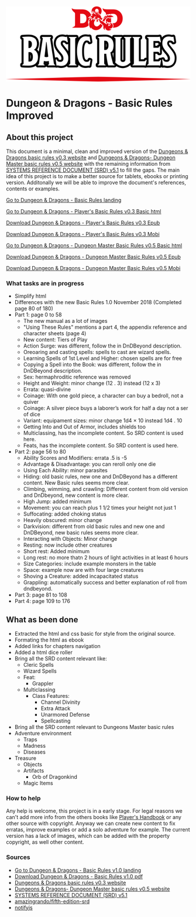 ![](https://github.com/Narfss/DungeonsAndDragonsBasicRules/raw/master/files/basic-rules_title.png)
# Dungeon & Dragons - Basic Rules Improved


## About this project ##
This document is a minimal, clean and improved version of the [Dungeons & Dragons basic rules v0.3 website](http://dnd.wizards.com/products/tabletop/players-basic-rules) and [Dungeons & Dragons- Dungeon Master basic rules v0.5 website](http://dnd.wizards.com/products/tabletop/dm-basic-rules)  with the remaining information from [SYSTEMS REFERENCE DOCUMENT (SRD) v5.1](http://dnd.wizards.com/articles/features/systems-reference-document-srd) to fill the gaps. The main idea of this project is to make a better source for tablets, ebooks or printing version. Additonally we will be able to improve the document's references, contents or examples.

[Go to Dungeon & Dragons - Basic Rules landing](https://narfss.github.io/DungeonsAndDragonsBasicRules/)

[Go to Dungeon & Dragons - Player's Basic Rules v0.3 Basic html](https://narfss.github.io/DungeonsAndDragonsBasicRules/player.html)

[Download Dungeon & Dragons - Player's Basic Rules v0.3 Epub](https://narfss.github.io/DungeonsAndDragonsBasicRules/DungeonsAndDragonsBasicRules.epub)

[Download Dungeon & Dragons - Player's Basic Rules v0.3 Mobi](https://narfss.github.io/DungeonsAndDragonsBasicRules/DungeonsAndDragonsBasicRules.mobi)

[Go to Dungeon & Dragons - Dungeon Master Basic Rules v0.5 Basic html](https://narfss.github.io/DungeonsAndDragonsBasicRules/master.html)

[Download Dungeon & Dragons - Dungeon Master Basic Rules v0.5 Epub](https://narfss.github.io/DungeonsAndDragonsBasicRules/DungeonsAndDragonsDungeonMasterBasicRules.epub)

[Download Dungeon & Dragons - Dungeon Master Basic Rules v0.5 Mobi](https://narfss.github.io/DungeonsAndDragonsBasicRules/DungeonsAndDragonsDungeonMasterBasicRules.mobi)

### What tasks are in progress
 - Simplify html
 - Differences with the new Basic Rules 1.0 November 2018 (Completed page 80 of 180)
  - Part 1: page 0 to 58
    - The new manual as a lot of images
    - "Using These Rules" mentions a part 4, the appendix reference and character sheets (page 4)
    - New content: Tiers of Play
    - Action Surge: was different, follow the in DnDBeyond description.
    - Oreoaring and casting spells: spells to cast are wizard spells.
    - Learning Spells of 1st Level and Higher: chosen spells are for free
    - Copying a Spell into the Book: was different, follow the in DnDBeyond description.
    - Sex: hermaphroditic reference was removed
    - Height and Weight: minor change (12 . 3) instead (12 x 3)
    - Errata: quasi-divine
    - Coinage: With one gold piece, a character can buy a bedroll, not a quiver
    - Coinage: A silver piece buys a laborer’s work for half a day not a ser of dice
    - Variant: equipament sizes: minor change 1d4 × 10 instead 1d4 . 10
    - Getting Into and Out of Armor, includes shields too
    - Multiclassing, has the incomplete content. So SRD content is used here.
    - Feats, has the incomplete content. So SRD content is used here.
  - Part 2: page 56 to 80
    - Ability Scores and Modifiers: errata .5 is -5
    - Advantage &amp; Disadvantage: you can reroll only one die
    - Using Each Ability: minor parasites
    - Hiding: old basic rules, new one and DnDBeyond has a different content. New Basic rules seems more clear.
    - Climbing, wimming, and crawling: Different content from old version and DnDbeyond, new content is more clear.
    - High Jump: added minimum
    - Movement: you can reach plus 1 1/2 times your height not just 1
    - Suffocating: added choking status
    - Heavily obscured: minor change
    - Darkvision: different from old basic rules and new one and DnDBeyond, new basic rules seems more clear.
    - Interacting with Objects: Minor change
    - Resting: now include other creatures
    - Short rest: Added minimum
    - Long rest: no more thatn 2 hours of light activities in at least 6 hours
    - Size Categories: include example monsters in the table
    - Space: example now are with four large creatures
    - Shoving a Creature: added incapacitated status
    - Grappling: automatically success and better explanation of roll from dndbeyond.
  - Part 3: page 81 to 108
  - Part 4: page 109 to 176

## What as been done
  - Extracted the html and css basic for style from the original source.
  - Formating the html as ebook
  - Added links for chapters navigation
  - Added a html dice roller
  - Bring all the SRD content relevant like:
  	- Cleric Spells
  	- Wizard Spells
    - Feat: 
      - Grappler
    - Multiclassing
      - Class Features: 
        - Channel Divinity
        - Extra Attack
        - Unarmored Defense
        - Spellcasting
 - Bring all the SRD content relevant to Dungeons Master basic rules
  - Adventure environment
    - Traps
    - Madness
    - Diseases
  - Treasure
    - Objects
    - Artifacts 
      - Orb of Dragonkind
    - Magic Items

### How to help
Any help is welcome, this project is in a early stage.
For legal reasons we can't add more info from the others books like [Player's Handbook](http://dnd.wizards.com/products/tabletop-games/rpg-products/rpg_playershandbook) or any other source with copyright. Anyway we can create new content to fix erratas, improve examples or add a solo adventure for example.
The current version has a lack of images, which can be added with the property copyright, as well other content.

### Sources
- [Go to Dungeon & Dragons - Basic Rules v1.0 landing](http://dnd.wizards.com/articles/features/basicrules)
- [Download Dungeon & Dragons - Basic Rules v1.0 pdf](http://media.wizards.com/2018/dnd/downloads/DnD_BasicRules_2018.pdf)
- [Dungeons & Dragons basic rules v0.3 website](http://dnd.wizards.com/products/tabletop/players-basic-rules)
- [Dungeons & Dragons- Dungeon Master basic rules v0.5 website](http://dnd.wizards.com/products/tabletop/dm-basic-rules)
- [SYSTEMS REFERENCE DOCUMENT (SRD) v5.1](http://dnd.wizards.com/articles/features/systems-reference-document-srd)
- [amazingrando/fifth-edition-srd](https://github.com/amazingrando/fifth-edition-srd)
- [notifyjs](https://notifyjs.com/)
